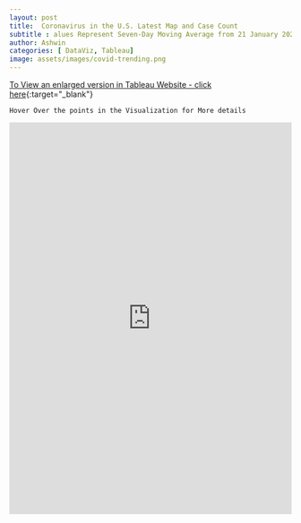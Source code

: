 ```yaml
---
layout: post
title:  Coronavirus in the U.S. Latest Map and Case Count
subtitle : alues Represent Seven-Day Moving Average from 21 January 2020 to 26 August 2020
author: Ashwin
categories: [ DataViz, Tableau]
image: assets/images/covid-trending.png
---
```

[To View an enlarged version in Tableau Website - click here](https://public.tableau.com/views/Covid-Trends/Dashboard?:language=en-GB&:display_count=y&publish=yes&:origin=viz_share_link){:target="_blank"}

```
Hover Over the points in the Visualization for More details 
```

<iframe seamless frameborder="0" src="https://public.tableau.com/views/Covid-Trends/Dashboard?:language=en-GB&:display_count=y&publish=yes&:origin=viz_share_link&:showVizHome=no" width = '100%' height = '700'></iframe>
